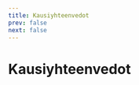 ```yaml
---
title: Kausiyhteenvedot
prev: false
next: false
---
```


# Kausiyhteenvedot

<div class="grid grid-cols-1 sm:grid-cols-2 md:grid-cols-3 lg:grid-cols-3 gap-4 p-4 mt-8">
  <SeasonCard title="Kanaliiga CS2 Season 1" image="../images/kanaliiga.png" description="Kausi päättyi ja on aika kerrata, että miten Triplanilaiset pärjäsivät tällä kaudella..." read-more-link="./kanaliiga-cs2-season-1"/>
</div>
